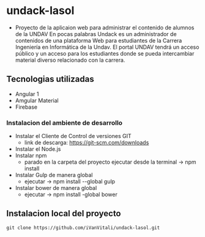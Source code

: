 # undack-lasol
  * Proyecto de la aplicaion web para administrar el contenido de alumnos de la UNDAV
  En pocas palabras Undack es un administrador de contenidos de una plataforma Web para estudiantes de la Carrera Ingeniería en Informática de la Undav. El portal UNDAV  tendrá un acceso público y un acceso para los estudiantes donde se pueda intercambiar material diverso relacionado con la carrera. 

## Tecnologias utilizadas
  + Angular 1
  + Amgular Material
  + Firebase

### Instalacion del ambiente de desarrollo
  + Instalar el Cliente de Control de versiones GIT
    + link de descarga: https://git-scm.com/downloads
  + Instalar el Node.js
  + Instalar npm
    + parado en la carpeta del proyecto ejecutar desde la terminal -> npm install
  + Instalar Gulp de manera global
    + ejecutar -> npm install --global gulp
  + Instalar bower de manera global
    + ejecutar -> npm install -global bower
    
## Instalacion local del proyecto 
    git clone https://github.com/iVanVitali/undack-lasol.git
